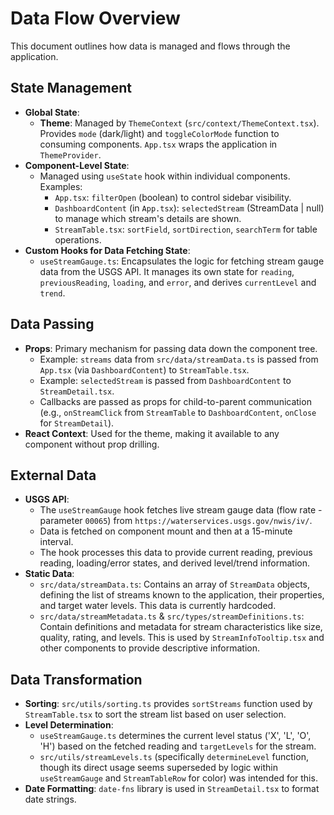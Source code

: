 # Data Flow Overview

This document outlines how data is managed and flows through the application.

## State Management
- **Global State**:
    - **Theme**: Managed by `ThemeContext` (`src/context/ThemeContext.tsx`). Provides `mode` (dark/light) and `toggleColorMode` function to consuming components. `App.tsx` wraps the application in `ThemeProvider`.
- **Component-Level State**:
    - Managed using `useState` hook within individual components. Examples:
        - `App.tsx`: `filterOpen` (boolean) to control sidebar visibility.
        - `DashboardContent` (in `App.tsx`): `selectedStream` (StreamData | null) to manage which stream's details are shown.
        - `StreamTable.tsx`: `sortField`, `sortDirection`, `searchTerm` for table operations.
- **Custom Hooks for Data Fetching State**:
    - `useStreamGauge.ts`: Encapsulates the logic for fetching stream gauge data from the USGS API. It manages its own state for `reading`, `previousReading`, `loading`, and `error`, and derives `currentLevel` and `trend`.

## Data Passing
- **Props**: Primary mechanism for passing data down the component tree.
    - Example: `streams` data from `src/data/streamData.ts` is passed from `App.tsx` (via `DashboardContent`) to `StreamTable.tsx`.
    - Example: `selectedStream` is passed from `DashboardContent` to `StreamDetail.tsx`.
    - Callbacks are passed as props for child-to-parent communication (e.g., `onStreamClick` from `StreamTable` to `DashboardContent`, `onClose` for `StreamDetail`).
- **React Context**: Used for the theme, making it available to any component without prop drilling.

## External Data
- **USGS API**:
    - The `useStreamGauge` hook fetches live stream gauge data (flow rate - parameter `00065`) from `https://waterservices.usgs.gov/nwis/iv/`.
    - Data is fetched on component mount and then at a 15-minute interval.
    - The hook processes this data to provide current reading, previous reading, loading/error states, and derived level/trend information.
- **Static Data**:
    - `src/data/streamData.ts`: Contains an array of `StreamData` objects, defining the list of streams known to the application, their properties, and target water levels. This data is currently hardcoded.
    - `src/data/streamMetadata.ts` & `src/types/streamDefinitions.ts`: Contain definitions and metadata for stream characteristics like size, quality, rating, and levels. This is used by `StreamInfoTooltip.tsx` and other components to provide descriptive information.

## Data Transformation
- **Sorting**: `src/utils/sorting.ts` provides `sortStreams` function used by `StreamTable.tsx` to sort the stream list based on user selection.
- **Level Determination**:
    - `useStreamGauge.ts` determines the current level status ('X', 'L', 'O', 'H') based on the fetched reading and `targetLevels` for the stream.
    - `src/utils/streamLevels.ts` (specifically `determineLevel` function, though its direct usage seems superseded by logic within `useStreamGauge` and `StreamTableRow` for color) was intended for this.
- **Date Formatting**: `date-fns` library is used in `StreamDetail.tsx` to format date strings.
```
